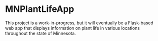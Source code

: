 # MNPlantLifeApp

This project is a work-in-progress, but it will eventually be a Flask-based web app that displays information on plant life in various locations throughout the state of Minnesota.

